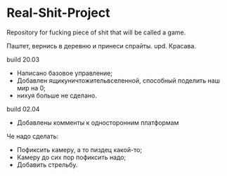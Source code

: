 # Real-Shit-Project
Repository for fucking piece of shit that will be called a game.

Паштет, вернись в деревню и принеси спрайты.
upd. Красава.

build 20.03
 - Написано базовое управление;
 - Добавлен ящикуничтожительвселенной, способный поделить наш мир на 0;
 - нихуя больше не сделано.
 
 build 02.04
 - Добавлены комменты к односторонним платформам
  
 Че надо сделать:
 - Пофиксить камеру, а то пиздец какой-то; 
 - Камеру до сих пор пофиксить надо;
 - Добавить стрельбу.
